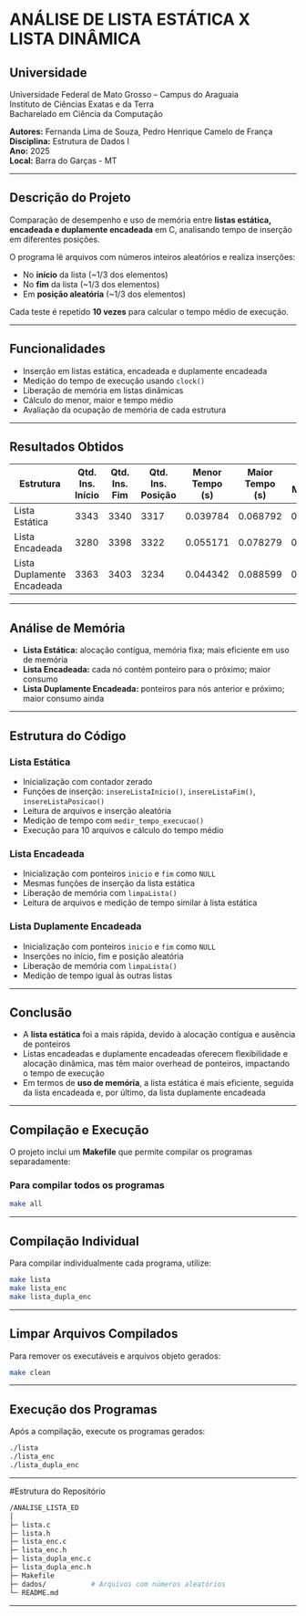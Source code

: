 # ANÁLISE DE LISTA ESTÁTICA X LISTA DINÂMICA

## Universidade
Universidade Federal de Mato Grosso – Campus do Araguaia  
Instituto de Ciências Exatas e da Terra  
Bacharelado em Ciência da Computação  

**Autores:** Fernanda Lima de Souza, Pedro Henrique Camelo de França  
**Disciplina:** Estrutura de Dados I  
**Ano:** 2025  
**Local:** Barra do Garças - MT  

---

## Descrição do Projeto

Comparação de desempenho e uso de memória entre **listas estática, encadeada e duplamente encadeada** em C, analisando tempo de inserção em diferentes posições.

O programa lê arquivos com números inteiros aleatórios e realiza inserções:

- No **início** da lista (~1/3 dos elementos)  
- No **fim** da lista (~1/3 dos elementos)  
- Em **posição aleatória** (~1/3 dos elementos)  

Cada teste é repetido **10 vezes** para calcular o tempo médio de execução.

---

## Funcionalidades

- Inserção em listas estática, encadeada e duplamente encadeada  
- Medição do tempo de execução usando `clock()`  
- Liberação de memória em listas dinâmicas  
- Cálculo do menor, maior e tempo médio  
- Avaliação da ocupação de memória de cada estrutura  

---

## Resultados Obtidos

| Estrutura | Qtd. Ins. Início | Qtd. Ins. Fim | Qtd. Ins. Posição | Menor Tempo (s) | Maior Tempo (s) | Tempo Médio (s) |
|-----------|----------------|---------------|-----------------|----------------|----------------|----------------|
| Lista Estática | 3343 | 3340 | 3317 | 0.039784 | 0.068792 | 0.054630 |
| Lista Encadeada | 3280 | 3398 | 3322 | 0.055171 | 0.078279 | 0.065164 |
| Lista Duplamente Encadeada | 3363 | 3403 | 3234 | 0.044342 | 0.088599 | 0.066090 |

---

## Análise de Memória

- **Lista Estática:** alocação contígua, memória fixa; mais eficiente em uso de memória  
- **Lista Encadeada:** cada nó contém ponteiro para o próximo; maior consumo  
- **Lista Duplamente Encadeada:** ponteiros para nós anterior e próximo; maior consumo ainda  

---

## Estrutura do Código

### Lista Estática
- Inicialização com contador zerado  
- Funções de inserção: `insereListaInicio()`, `insereListaFim()`, `insereListaPosicao()`  
- Leitura de arquivos e inserção aleatória  
- Medição de tempo com `medir_tempo_execucao()`  
- Execução para 10 arquivos e cálculo do tempo médio  

### Lista Encadeada
- Inicialização com ponteiros `inicio` e `fim` como `NULL`  
- Mesmas funções de inserção da lista estática  
- Liberação de memória com `limpaLista()`  
- Leitura de arquivos e medição de tempo similar à lista estática  

### Lista Duplamente Encadeada
- Inicialização com ponteiros `inicio` e `fim` como `NULL`  
- Inserções no início, fim e posição aleatória  
- Liberação de memória com `limpaLista()`  
- Medição de tempo igual às outras listas  

---

## Conclusão

- A **lista estática** foi a mais rápida, devido à alocação contígua e ausência de ponteiros  
- Listas encadeadas e duplamente encadeadas oferecem flexibilidade e alocação dinâmica, mas têm maior overhead de ponteiros, impactando o tempo de execução  
- Em termos de **uso de memória**, a lista estática é mais eficiente, seguida da lista encadeada e, por último, da lista duplamente encadeada  

---

## Compilação e Execução

O projeto inclui um **Makefile** que permite compilar os programas separadamente:

### Para compilar todos os programas
```bash
make all
```
---

## Compilação Individual
Para compilar individualmente cada programa, utilize:

```bash
make lista
make lista_enc
make lista_dupla_enc
```
---
## Limpar Arquivos Compilados
Para remover os executáveis e arquivos objeto gerados:

```bash
make clean
```
---
## Execução dos Programas
Após a compilação, execute os programas gerados:
```bash
./lista
./lista_enc
./lista_dupla_enc
```
---

#Estrutura do Repositório
```bash
/ANALISE_LISTA_ED
│
├─ lista.c
├─ lista.h
├─ lista_enc.c
├─ lista_enc.h
├─ lista_dupla_enc.c
├─ lista_dupla_enc.h
├─ Makefile
├─ dados/           # Arquivos com números aleatórios
└─ README.md
```
---

